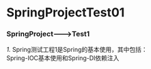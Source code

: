 # SpringProjectTest01
### SpringProject--->Test1  
*1.* Spring测试工程1是Spring的基本使用，其中包括：  
Spring-IOC基本使用和Spring-DI依赖注入
